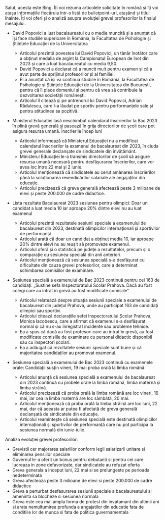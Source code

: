 Salut, acesta este Bing. Îți voi rezuma articolele solicitate în română și îți voi atașa informațiile fiecăruia într-o listă de bulletpoint-uri, atașând și titlul înainte. Îți voi oferi și o analiză asupra evoluției grevei profesorilor la finalul mesajului.

- David Popovici a luat bacalaureatul cu o medie muncită și a anunțat că își face studiile superioare în România, la Facultatea de Psihologie și Științele Educației de la Universitatea
    * Articolul prezintă povestea lui David Popovici, un tânăr înotător care a obținut medalia de argint la Campionatul European de înot din 2023 și care a luat bacalaureatul cu media 9,50.
    * David Popovici a declarat că a muncit mult pentru examen și că a avut parte de sprijinul profesorilor și al familiei.
    * El a anunțat că își va continua studiile în România, la Facultatea de Psihologie și Științele Educației de la Universitatea din București, pentru că îi place domeniul și pentru că vrea să contribuie la dezvoltarea societății românești.
    * Articolul îl citează și pe antrenorul lui David Popovici, Adrian Rădulescu, care l-a lăudat pe sportiv pentru performanțele sale și pentru atitudinea sa pozitivă.

- Ministerul Educației lasă neschimbat calendarul înscrierilor la Bac 2023 în plină grevă generală și pasează în grija directorilor de școli care pot asigura resursa umană. Înscrierile încep luni
    * Articolul informează că Ministerul Educației nu a modificat calendarul înscrierilor la examenul de bacalaureat din 2023, în ciuda grevei generale declanșate de sindicatele din învățământ.
    * Ministerul Educației le-a transmis directorilor de școli să asigure resursa umană necesară pentru desfășurarea înscrierilor, care vor avea loc între 22 mai și 2 iunie.
    * Articolul menționează că sindicatele au cerut amânarea înscrierilor până la soluționarea revendicărilor salariale ale angajaților din educație.
    * Articolul precizează că greva generală afectează peste 3 milioane de elevi și peste 200.000 de cadre didactice.

- Lista rezultate Bacalaureat 2023 sesiunea pentru olimpici: Doar un candidat a luat media 10 iar aproape 20% dintre elevi nu au luat examenul
    * Articolul prezintă rezultatele sesiunii speciale a examenului de bacalaureat din 2023, destinată olimpicilor internaționali și sportivilor de performanță.
    * Articolul arată că doar un candidat a obținut media 10, iar aproape 20% dintre elevi nu au reușit să promoveze examenul.
    * Articolul oferă și o statistică pe județe a rezultatelor, precum și o comparație cu sesiunea specială din anii anteriori.
    * Articolul menționează că sesiunea specială s-a desfășurat cu dificultate din cauza grevei profesorilor, care a determinat schimbarea comisiilor de examinare.

- Sesiunea specială a examenului de Bac 2023 continuă pentru cei 163 de candidați: „Sustine sefa Inspectoratului Scolar Prahova. Dacă au fost colegi care au intrat în grevă au fost modificate comisiile”
    * Articolul relatează despre situația sesiunii speciale a examenului de bacalaureat din județul Prahova, unde au participat 163 de candidați olimpici sau sportivi.
    * Articolul citează declarațiile șefei Inspectoratului Școlar Prahova, Monica Iacobescu, care a afirmat că examenul s-a desfășurat normal și că nu s-au înregistrat incidente sau probleme tehnice.
    * Ea a spus că dacă au fost profesori care au intrat în grevă, au fost modificate comisiile de examinare cu personal didactic disponibil sau cu inspectori școlari.
    * Ea a adăugat că rezultatele sesiunii speciale sunt bune și că majoritatea candidaților au promovat examenul.

- Sesiunea specială a examenului de Bac 2023 continuă cu examenele orale: Candidații susțin vineri, 19 mai proba orală la limba română
    * Articolul anunță că sesiunea specială a examenului de bacalaureat din 2023 continuă cu probele orale la limba română, limba maternă și limba străină.
    * Articolul precizează că proba orală la limba română are loc vineri, 19 mai, iar cea la limba maternă are loc sâmbătă, 20 mai.
    * Articolul menționează că proba orală la limba străină are loc luni, 22 mai, dar că aceasta ar putea fi afectată de greva generală declanșată de sindicatele din educație.
    * Articolul reamintește că sesiunea specială este destinată olimpicilor internaționali și sportivilor de performanță care nu pot participa la sesiunea normală din iunie-iulie.

Analiza evoluției grevei profesorilor:

- Grevistii cer majorarea salariilor conform legii salarizarii unitare si eliminarea pensiilor speciale
- Guvernul le-a oferit un bonus pentru debutanti si pentru cei care lucreaza in zone defavorizate, dar sindicatele au refuzat oferta
- Greva generala a inceput luni, 22 mai si se prelungeste pe perioada nedeterminata
- Greva afecteaza peste 3 milioane de elevi si peste 200.000 de cadre didactice
- Greva a perturbat desfasurarea sesiunii speciale a bacalaureatului si ameninta sa blocheze si sesiunea normala
- Greva este cea mai ampla forma de protest din invatamant din ultimii ani si arata nemultumirea profunda a angajatilor din educatie fata de conditiile lor de munca si fata de politica guvernamentala
